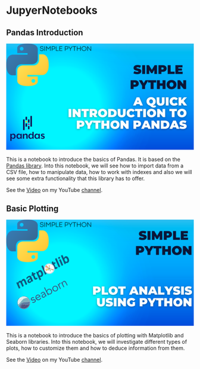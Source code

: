 # JupyerNotebooks

## Pandas Introduction

![Image](static/pandas_intro.png)

This is a notebook to introduce the basics of Pandas. It is based on the [Pandas library](https://pandas.pydata.org/). Into this notebook, we will see how to import data from a CSV file, how to manipulate data, how to work with indexes and also we will see some extra functionality that this library has to offer.

See the [Video](https://youtu.be/PL7pTL4XlrA) on my YouTube [channel](https://www.youtube.com/channel/UCFOOKhJITTAUBhE6FLqhQOw).

## Basic Plotting

![Image](static/basic_plotting.png)

This is a notebook to introduce the basics of plotting with Matplotlib and Seaborn libraries. Into this notebook, we will investigate different types of plots, how to customize them and how to deduce information from them.

See the [Video](https://www.youtube.com/watch?v=wGkknq4zU-0) on my YouTube [channel](https://www.youtube.com/channel/UCFOOKhJITTAUBhE6FLqhQOw).
